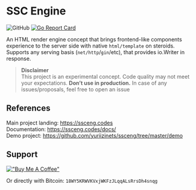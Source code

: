 
# SSC Engine

![GitHub](https://img.shields.io/github/license/yuriizinets/ssceng)
[![Go Report Card](https://goreportcard.com/badge/github.com/yuriizinets/ssceng)](https://goreportcard.com/report/github.com/yuriizinets/ssceng)

An HTML render engine concept that brings frontend-like components experience to the server side with native `html/template` on steroids. Supports any serving basis (`net/http`/`gin`/etc), that provides io.Writer in response.

> **Disclaimer**  
> This project is an experimental concept. Code quality may not meet your expectations. **Don’t use in production.** In case of any issues/proposals, feel free to open an issue

## References

Main project landing: https://ssceng.codes  
Documentation: https://ssceng.codes/docs/  
Demo project: https://github.com/yuriizinets/ssceng/tree/master/demo  

## Support

[!["Buy Me A Coffee"](https://www.buymeacoffee.com/assets/img/custom_images/orange_img.png)](https://www.buymeacoffee.com/yuriizinets)  

Or directly with Bitcoin: `18WY5KRWVKVxjWKFzJLqqALsRrsDh4snqg`
